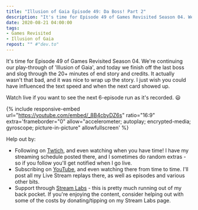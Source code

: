 ```yaml
---
title: "Illusion of Gaia Episode 49: Da Boss! Part 2"
description: "It's time for Episode 49 of Games Revisited Season 04. We're continuing our play-through of 'Illusion of Gaia', and today we finish off the last boss and slog through the 20+ minutes of end story and credits. It actually wasn't that bad, and it was nice to wrap up the story. I just wish you could have influenced the text speed and when the next card showed up."
date: 2020-08-21 04:00:00
tags:
- Games Revisited
- Illusion of Gaia
repost: "" #"dev.to"
---
```


It's time for Episode 49 of Games Revisited Season 04. We're continuing our play-through of 'Illusion of Gaia', and today we finish off the last boss and slog through the 20+ minutes of end story and credits. It actually wasn't that bad, and it was nice to wrap up the story. I just wish you could have influenced the text speed and when the next card showed up.

Watch live if you want to see the next 6-episode run as it's recorded. :smiley:
<!--more-->

{% include responsive-embed url="https://youtube.com/embed/_8B4cbyDZ6s" ratio="16:9" extra='frameborder="0" allow="accelerometer; autoplay; encrypted-media; gyroscope; picture-in-picture" allowfullscreen' %}

Help out by:
 * Following on [Twtich](https://twitch.tv/AnonJr_Live), and even watching when you have time! I have my streaming schedule posted there, and I sometimes do random extras - so if you follow you'll get notified when I go live.
 * Subscribing on [YouTube](http://www.youtube.com/channel/UCXafqhKHbkSUIrq0LAuu0tw), and even watching there from time to time. I'll post all my Live Stream replays there, as well as episodes and various other bits.
 * Support through [Stream Labs](https://streamlabs.com/anonjr_live) - this is pretty much running out of my back pocket. If you're enjoying the content, consider helping out with some of the costs by donating/tipping on my Stream Labs page.